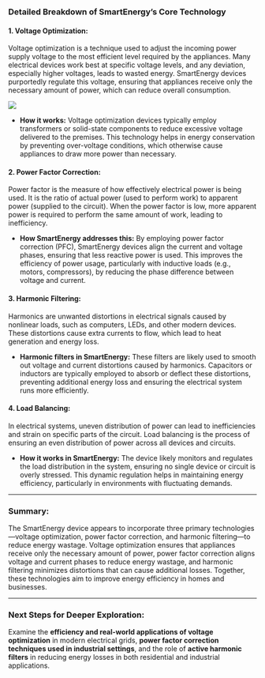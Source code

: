 ### Detailed Breakdown of SmartEnergy’s Core Technology

#### 1. **Voltage Optimization:**
Voltage optimization is a technique used to adjust the incoming power supply voltage to the most efficient level required by the appliances. Many electrical devices work best at specific voltage levels, and any deviation, especially higher voltages, leads to wasted energy. SmartEnergy devices purportedly regulate this voltage, ensuring that appliances receive only the necessary amount of power, which can reduce overall consumption.

<img src="https://www.powercor.co.uk/wp-content/uploads/2015/06/brill_voltage_optimisation.jpg">

- **How it works:** Voltage optimization devices typically employ transformers or solid-state components to reduce excessive voltage delivered to the premises. This technology helps in energy conservation by preventing over-voltage conditions, which otherwise cause appliances to draw more power than necessary.

#### 2. **Power Factor Correction:**
Power factor is the measure of how effectively electrical power is being used. It is the ratio of actual power (used to perform work) to apparent power (supplied to the circuit). When the power factor is low, more apparent power is required to perform the same amount of work, leading to inefficiency. 

- **How SmartEnergy addresses this:** By employing power factor correction (PFC), SmartEnergy devices align the current and voltage phases, ensuring that less reactive power is used. This improves the efficiency of power usage, particularly with inductive loads (e.g., motors, compressors), by reducing the phase difference between voltage and current.

#### 3. **Harmonic Filtering:**
Harmonics are unwanted distortions in electrical signals caused by nonlinear loads, such as computers, LEDs, and other modern devices. These distortions cause extra currents to flow, which lead to heat generation and energy loss.

- **Harmonic filters in SmartEnergy:** These filters are likely used to smooth out voltage and current distortions caused by harmonics. Capacitors or inductors are typically employed to absorb or deflect these distortions, preventing additional energy loss and ensuring the electrical system runs more efficiently.

#### 4. **Load Balancing:**
In electrical systems, uneven distribution of power can lead to inefficiencies and strain on specific parts of the circuit. Load balancing is the process of ensuring an even distribution of power across all devices and circuits.

- **How it works in SmartEnergy:** The device likely monitors and regulates the load distribution in the system, ensuring no single device or circuit is overly stressed. This dynamic regulation helps in maintaining energy efficiency, particularly in environments with fluctuating demands.

---

### Summary:
The SmartEnergy device appears to incorporate three primary technologies—voltage optimization, power factor correction, and harmonic filtering—to reduce energy wastage. Voltage optimization ensures that appliances receive only the necessary amount of power, power factor correction aligns voltage and current phases to reduce energy wastage, and harmonic filtering minimizes distortions that can cause additional losses. Together, these technologies aim to improve energy efficiency in homes and businesses.

---

### Next Steps for Deeper Exploration:
Examine the **efficiency and real-world applications of voltage optimization** in modern electrical grids, **power factor correction techniques used in industrial settings**, and the role of **active harmonic filters** in reducing energy losses in both residential and industrial applications.
